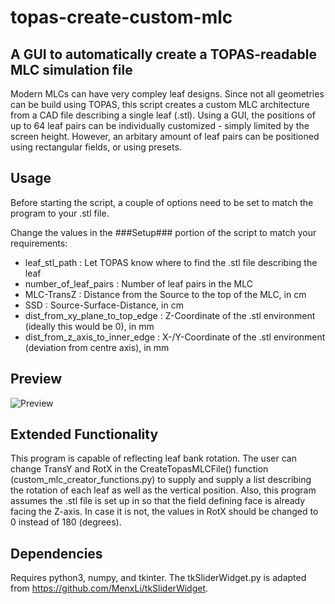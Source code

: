 # topas-create-custom-mlc

## A GUI to automatically create a TOPAS-readable MLC simulation file

Modern MLCs can have very compley leaf designs. Since not all geometries can be build using TOPAS, this script creates a custom MLC architecture from a CAD file describing a single leaf (.stl). Using a GUI, the positions of up to 64 leaf pairs can be individually customized - simply limited by the screen height. However, an arbitary amount of leaf pairs can be positioned using rectangular fields, or using presets.

## Usage

Before starting the script, a couple of options need to be set to match the program to your .stl file.

Change the values in the \###Setup\### portion of the script to match your requirements:

- leaf_stl_path : Let TOPAS know where to find the .stl file describing the leaf
- number_of_leaf_pairs : Number of leaf pairs in the MLC
- MLC-TransZ : Distance from the Source to the top of the MLC, in cm
- SSD : Source-Surface-Distance, in cm
- dist_from_xy_plane_to_top_edge : Z-Coordinate of the .stl environment (ideally this would be 0), in mm
- dist_from_z_axis_to_inner_edge : X-/Y-Coordinate of the .stl environment (deviation from centre axis), in mm  

## Preview
 
![Preview](https://user-images.githubusercontent.com/87897942/146832691-24346005-0484-402b-82e8-90ebb472417a.png)

## Extended Functionality

This program is capable of reflecting leaf bank rotation. The user can change TransY and RotX in the CreateTopasMLCFile() function (custom_mlc_creator_functions.py) to supply and supply a list describing the rotation of each leaf as well as the vertical position. Also, this program assumes the .stl file is set up in so that the field defining face is already facing the Z-axis. In case it is not, the values in RotX should be changed to 0 instead of 180 (degrees). 

## Dependencies

Requires python3, numpy, and tkinter.
The tkSliderWidget.py is adapted from https://github.com/MenxLi/tkSliderWidget.
